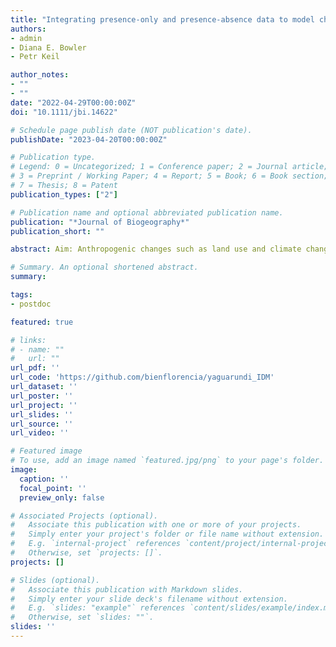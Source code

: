```yaml
---
title: "Integrating presence-only and presence-absence data to model changes in species geographic ranges: An example in the Neotropics"
authors:
- admin
- Diana E. Bowler
- Petr Keil

author_notes:
- ""
- ""
date: "2022-04-29T00:00:00Z"
doi: "10.1111/jbi.14622"

# Schedule page publish date (NOT publication's date).
publishDate: "2023-04-20T00:00:00Z"

# Publication type.
# Legend: 0 = Uncategorized; 1 = Conference paper; 2 = Journal article;
# 3 = Preprint / Working Paper; 4 = Report; 5 = Book; 6 = Book section;
# 7 = Thesis; 8 = Patent
publication_types: ["2"]

# Publication name and optional abbreviated publication name.
publication: "*Journal of Biogeography*"
publication_short: ""

abstract: Aim: Anthropogenic changes such as land use and climate change affect species' geographic ranges, causing range shifts, contractions, or expansions. However, data on range dynamics are insufficient, heterogeneous, and spatially and temporally biased in most regions. Integrated species distribution models (IDMs) offer a solution as they can complement good quality presence-absence data with opportunistically collected presence-only data, simultaneously accounting for heterogeneous sampling effort. However, these methods have seen limited use in the estimation of temporal change of geographic ranges and are not yet widespread as they have a steep learning curve. Here we present a generalisable model and case example. Location: Neotropics - Latin America. Taxon: *Herpailurus yagouaroundi*. Methods: Using data on presence-absence and presence-only on the jaguarundi (Herpailurus yagouaroundi), we modelled the species distribution at two time periods (2000–2013 and 2014–2021) using a Bayesian model based on Poisson point process in JAGS. Our model integrates the different data types while accounting for varying sampling effort and spatial effect. We predicted the species range at the two time periods and quantified their changes. Results: Between the two time periods, the jaguarundi has contracted its southern and northern range limits towards the equator but expanded its area of distribution over the entire species' range. Also, our results show that modelled geographic range, of either time period, is not entirely consistent with the current expert range map from IUCN. Main Conclusions: Our modelling approach provides a working example with the potential to address data gaps and biases in other taxa and regions. Given the increasing number of incidental data being generated by community-derived initiatives in Latin America, IDMs can become a valuable source for species distribution modelling in the region. This is the first application of the IDM approach with temporal dimension and over the entire species' geographic range.

# Summary. An optional shortened abstract.
summary:

tags:
- postdoc

featured: true

# links:
# - name: ""
#   url: ""
url_pdf: ''
url_code: 'https://github.com/bienflorencia/yaguarundi_IDM'
url_dataset: ''
url_poster: ''
url_project: ''
url_slides: ''
url_source: ''
url_video: ''

# Featured image
# To use, add an image named `featured.jpg/png` to your page's folder.
image:
  caption: ''
  focal_point: ''
  preview_only: false

# Associated Projects (optional).
#   Associate this publication with one or more of your projects.
#   Simply enter your project's folder or file name without extension.
#   E.g. `internal-project` references `content/project/internal-project/index.md`.
#   Otherwise, set `projects: []`.
projects: []

# Slides (optional).
#   Associate this publication with Markdown slides.
#   Simply enter your slide deck's filename without extension.
#   E.g. `slides: "example"` references `content/slides/example/index.md`.
#   Otherwise, set `slides: ""`.
slides: ''
---
```

